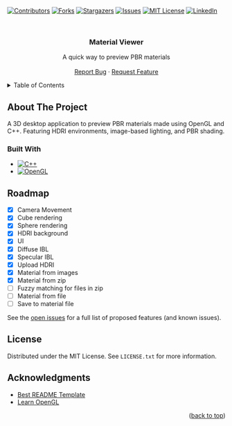 <!-- Improved compatibility of back to top link: See: https://github.com/othneildrew/Best-README-Template/pull/73 -->
<a id="readme-top"></a>
<!--
*** Thanks for checking out the Best-README-Template. If you have a suggestion
*** that would make this better, please fork the repo and create a pull request
*** or simply open an issue with the tag "enhancement".
*** Don't forget to give the project a star!
*** Thanks again! Now go create something AMAZING! :D
-->



<!-- PROJECT SHIELDS -->
<!--
*** I'm using markdown "reference style" links for readability.
*** Reference links are enclosed in brackets [ ] instead of parentheses ( ).
*** See the bottom of this document for the declaration of the reference variables
*** for contributors-url, forks-url, etc. This is an optional, concise syntax you may use.
*** https://www.markdownguide.org/basic-syntax/#reference-style-links
-->
[![Contributors][contributors-shield]][contributors-url]
[![Forks][forks-shield]][forks-url]
[![Stargazers][stars-shield]][stars-url]
[![Issues][issues-shield]][issues-url]
[![MIT License][license-shield]][license-url]
[![LinkedIn][linkedin-shield]][linkedin-url]



<!-- PROJECT LOGO -->
<br />
<div align="center">


<h3 align="center">Material Viewer</h3>

  <p align="center">
    A quick way to preview PBR materials
    <br />
    <br />
    <a href="https://github.com/josephHelfenbein/material-viewer/issues/new?labels=bug&template=bug-report---.md">Report Bug</a>
    ·
    <a href="https://github.com/josephHelfenbein/material-viewer/issues/new?labels=enhancement&template=feature-request---.md">Request Feature</a>
  </p>
</div>



<!-- TABLE OF CONTENTS -->
<details>
  <summary>Table of Contents</summary>
  <ol>
    <li><a href="#about-the-project">About The Project</a></li>
    <li><a href="#roadmap">Roadmap</a></li>
    <li><a href="#license">License</a></li>
    <li><a href="#acknowledgments">Acknowledgments</a></li>
  </ol>
</details>



<!-- ABOUT THE PROJECT -->
## About The Project

A 3D desktop application to preview PBR materials made using OpenGL and C++. Featuring HDRI environments, image-based lighting, and PBR shading.


### Built With

* [![C++][C++]][c++-url]
* [![OpenGL][OpenGL]][OpenGL-url]



<!-- ROADMAP -->
## Roadmap

- [x] Camera Movement
- [x] Cube rendering
- [x] Sphere rendering
- [x] HDRI background
- [x] UI
- [x] Diffuse IBL
- [x] Specular IBL
- [x] Upload HDRI
- [x] Material from images
- [x] Material from zip
- [ ] Fuzzy matching for files in zip
- [ ] Material from file
- [ ] Save to material file

See the [open issues](https://github.com/josephHelfenbein/material-viewer/issues) for a full list of proposed features (and known issues).


<!-- LICENSE -->
## License

Distributed under the MIT License. See `LICENSE.txt` for more information.


<!-- ACKNOWLEDGMENTS -->
## Acknowledgments

* [Best README Template](https://github.com/othneildrew/Best-README-Template)
* [Learn OpenGL](https://learnopengl.com/)


<p align="right">(<a href="#readme-top">back to top</a>)</p>



<!-- MARKDOWN LINKS & IMAGES -->
<!-- https://www.markdownguide.org/basic-syntax/#reference-style-links -->
[contributors-shield]: https://img.shields.io/github/contributors/josephHelfenbein/material-viewer.svg?style=for-the-badge
[contributors-url]: https://github.com/josephHelfenbein/material-viewer/graphs/contributors
[forks-shield]: https://img.shields.io/github/forks/josephHelfenbein/material-viewer.svg?style=for-the-badge
[forks-url]: https://github.com/josephHelfenbein/material-viewer/network/members
[stars-shield]: https://img.shields.io/github/stars/josephHelfenbein/material-viewer.svg?style=for-the-badge
[stars-url]: https://github.com/josephHelfenbein/material-viewer/stargazers
[issues-shield]: https://img.shields.io/github/issues/josephHelfenbein/material-viewer.svg?style=for-the-badge
[issues-url]: https://github.com/josephHelfenbein/material-viewer/issues
[license-shield]: https://img.shields.io/github/license/josephHelfenbein/material-viewer.svg?style=for-the-badge
[license-url]: https://github.com/josephHelfenbein/material-viewer/blob/master/LICENSE.txt
[linkedin-shield]: https://img.shields.io/badge/-LinkedIn-black.svg?style=for-the-badge&logo=linkedin&colorB=555
[linkedin-url]: https://linkedin.com/in/joseph-j-helfenbein
[product-screenshot]: images/screenshot.png
[Next.js]: https://img.shields.io/badge/next.js-000000?style=for-the-badge&logo=nextdotjs&logoColor=white
[Next-url]: https://nextjs.org/
[React.js]: https://img.shields.io/badge/React-20232A?style=for-the-badge&logo=react&logoColor=61DAFB
[React-url]: https://reactjs.org/
[Vue.js]: https://img.shields.io/badge/Vue.js-35495E?style=for-the-badge&logo=vuedotjs&logoColor=4FC08D
[Vue-url]: https://vuejs.org/
[Angular.io]: https://img.shields.io/badge/Angular-DD0031?style=for-the-badge&logo=angular&logoColor=white
[Angular-url]: https://angular.io/
[Svelte.dev]: https://img.shields.io/badge/Svelte-4A4A55?style=for-the-badge&logo=svelte&logoColor=FF3E00
[Svelte-url]: https://svelte.dev/
[Laravel.com]: https://img.shields.io/badge/Laravel-FF2D20?style=for-the-badge&logo=laravel&logoColor=white
[Laravel-url]: https://laravel.com
[Bootstrap.com]: https://img.shields.io/badge/Bootstrap-563D7C?style=for-the-badge&logo=bootstrap&logoColor=white
[Bootstrap-url]: https://getbootstrap.com
[JQuery.com]: ?style=for-the-badge&logo=jquery&logoColor=whitehttps://img.shields.io/badge/jQuery-0769AD
[JQuery-url]: https://jquery.com 
[C++]: https://img.shields.io/badge/c++-00599C?logo=cplusplus&style=for-the-badge&logoColor=white
[c++-url]: https://developer.oracle.com/languages/javascript.html
[OpenGL]: https://img.shields.io/badge/opengl-5586A4?logo=opengl&style=for-the-badge&logoColor=white
[OpenGL-url]: https://www.khronos.org/webgl/

